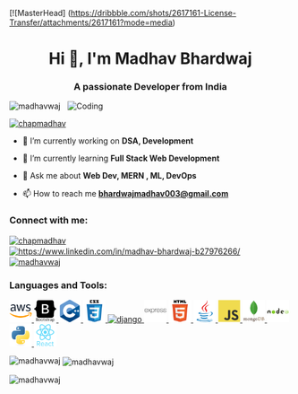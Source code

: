 [![MasterHead] (https://dribbble.com/shots/2617161-License-Transfer/attachments/2617161?mode=media)
<h1 align="center">Hi 👋, I'm Madhav Bhardwaj</h1>
<h3 align="center">A passionate Developer from India</h3>
<img align="right" alt="Coding" width="400" src=https://dribbble.com/shots/5403918-Focus/attachments/10850316?mode=media"


<p align="left"> <img src="https://komarev.com/ghpvc/?username=madhavwaj&label=Profile%20views&color=0e75b6&style=flat" alt="madhavwaj" /> </p>

<p align="left"> <a href="https://twitter.com/chapmadhav" target="blank"><img src="https://img.shields.io/twitter/follow/chapmadhav?logo=twitter&style=for-the-badge" alt="chapmadhav" /></a> </p>

- 🔭 I’m currently working on **DSA, Development**

- 🌱 I’m currently learning **Full Stack Web Development**

- 💬 Ask me about **Web Dev, MERN , ML, DevOps**

- 📫 How to reach me **bhardwajmadhav003@gmail.com**

<h3 align="left">Connect with me:</h3>
<p align="left">
<a href="https://twitter.com/chapmadhav" target="blank"><img align="center" src="https://raw.githubusercontent.com/rahuldkjain/github-profile-readme-generator/master/src/images/icons/Social/twitter.svg" alt="chapmadhav" height="30" width="40" /></a>
<a href="https://linkedin.com/in/https://www.linkedin.com/in/madhav-bhardwaj-b27976266/" target="blank"><img align="center" src="https://raw.githubusercontent.com/rahuldkjain/github-profile-readme-generator/master/src/images/icons/Social/linked-in-alt.svg" alt="https://www.linkedin.com/in/madhav-bhardwaj-b27976266/" height="30" width="40" /></a>
<a href="https://www.leetcode.com/madhavwaj" target="blank"><img align="center" src="https://raw.githubusercontent.com/rahuldkjain/github-profile-readme-generator/master/src/images/icons/Social/leet-code.svg" alt="madhavwaj" height="30" width="40" /></a>
</p>

<h3 align="left">Languages and Tools:</h3>
<p align="left"> <a href="https://aws.amazon.com" target="_blank" rel="noreferrer"> <img src="https://raw.githubusercontent.com/devicons/devicon/master/icons/amazonwebservices/amazonwebservices-original-wordmark.svg" alt="aws" width="40" height="40"/> </a> <a href="https://getbootstrap.com" target="_blank" rel="noreferrer"> <img src="https://raw.githubusercontent.com/devicons/devicon/master/icons/bootstrap/bootstrap-plain-wordmark.svg" alt="bootstrap" width="40" height="40"/> </a> <a href="https://www.w3schools.com/cpp/" target="_blank" rel="noreferrer"> <img src="https://raw.githubusercontent.com/devicons/devicon/master/icons/cplusplus/cplusplus-original.svg" alt="cplusplus" width="40" height="40"/> </a> <a href="https://www.w3schools.com/css/" target="_blank" rel="noreferrer"> <img src="https://raw.githubusercontent.com/devicons/devicon/master/icons/css3/css3-original-wordmark.svg" alt="css3" width="40" height="40"/> </a> <a href="https://www.djangoproject.com/" target="_blank" rel="noreferrer"> <img src="https://cdn.worldvectorlogo.com/logos/django.svg" alt="django" width="40" height="40"/> </a> <a href="https://expressjs.com" target="_blank" rel="noreferrer"> <img src="https://raw.githubusercontent.com/devicons/devicon/master/icons/express/express-original-wordmark.svg" alt="express" width="40" height="40"/> </a> <a href="https://www.w3.org/html/" target="_blank" rel="noreferrer"> <img src="https://raw.githubusercontent.com/devicons/devicon/master/icons/html5/html5-original-wordmark.svg" alt="html5" width="40" height="40"/> </a> <a href="https://www.java.com" target="_blank" rel="noreferrer"> <img src="https://raw.githubusercontent.com/devicons/devicon/master/icons/java/java-original.svg" alt="java" width="40" height="40"/> </a> <a href="https://developer.mozilla.org/en-US/docs/Web/JavaScript" target="_blank" rel="noreferrer"> <img src="https://raw.githubusercontent.com/devicons/devicon/master/icons/javascript/javascript-original.svg" alt="javascript" width="40" height="40"/> </a> <a href="https://www.mongodb.com/" target="_blank" rel="noreferrer"> <img src="https://raw.githubusercontent.com/devicons/devicon/master/icons/mongodb/mongodb-original-wordmark.svg" alt="mongodb" width="40" height="40"/> </a> <a href="https://nodejs.org" target="_blank" rel="noreferrer"> <img src="https://raw.githubusercontent.com/devicons/devicon/master/icons/nodejs/nodejs-original-wordmark.svg" alt="nodejs" width="40" height="40"/> </a> <a href="https://www.python.org" target="_blank" rel="noreferrer"> <img src="https://raw.githubusercontent.com/devicons/devicon/master/icons/python/python-original.svg" alt="python" width="40" height="40"/> </a> <a href="https://reactjs.org/" target="_blank" rel="noreferrer"> <img src="https://raw.githubusercontent.com/devicons/devicon/master/icons/react/react-original-wordmark.svg" alt="react" width="40" height="40"/> </a> </p>

<p><img align="left" src="https://github-readme-stats.vercel.app/api/top-langs?username=madhavwaj&show_icons=true&locale=en&layout=compact" alt="madhavwaj" /></p>

<p>&nbsp;<img align="center" src="https://github-readme-stats.vercel.app/api?username=madhavwaj&show_icons=true&locale=en" alt="madhavwaj" /></p>

<p><img align="center" src="https://github-readme-streak-stats.herokuapp.com/?user=madhavwaj&" alt="madhavwaj" /></p>

